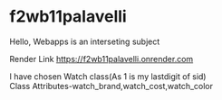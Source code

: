 # f2wb11palavelli
Hello, Webapps is an interseting subject

Render Link
https://f2wb11palavelli.onrender.com

I have chosen Watch class(As 1 is my lastdigit of sid)<br>
Class Attributes-watch_brand,watch_cost,watch_color